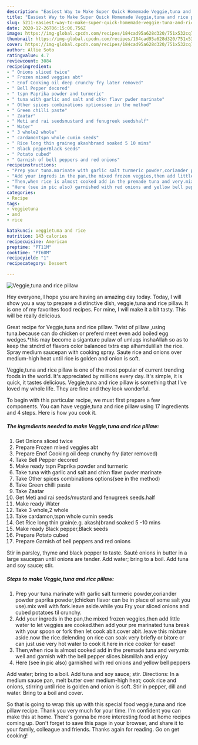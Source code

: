 ```yaml
---
description: "Easiest Way to Make Super Quick Homemade Veggie,tuna and rice pillaw"
title: "Easiest Way to Make Super Quick Homemade Veggie,tuna and rice pillaw"
slug: 5211-easiest-way-to-make-super-quick-homemade-veggie-tuna-and-rice-pillaw
date: 2020-12-26T06:15:06.756Z
image: https://img-global.cpcdn.com/recipes/184cad95a628d320/751x532cq70/veggietuna-and-rice-pillaw-recipe-main-photo.jpg
thumbnail: https://img-global.cpcdn.com/recipes/184cad95a628d320/751x532cq70/veggietuna-and-rice-pillaw-recipe-main-photo.jpg
cover: https://img-global.cpcdn.com/recipes/184cad95a628d320/751x532cq70/veggietuna-and-rice-pillaw-recipe-main-photo.jpg
author: Allie Soto
ratingvalue: 4.7
reviewcount: 3084
recipeingredient:
- " Onions sliced twice"
- " Frozen mixed veggies abt"
- " Enof Cooking oil deep crunchy fry later removed"
- " Bell Pepper decored"
- " tspn Paprika powder and turmeric"
- " tuna with garlic and salt and chkn flavr pwder marinate"
- " Other spices combinations optionssee in the method"
- " Green chilli paste"
- " Zaatar"
- " Meti and rai seedsmustard and fenugreek seedshalf"
- " Water"
- " 3 whole2 whole"
- " cardamontspn whole cumin seeds"
- " Rice long thin graineg akashbrand soaked 5 10 mins"
- " Black pepperBlack seeds"
- " Potato cubed"
- " Garnish of bell peppers and red onions"
recipeinstructions:
- "Prep your tuna.marinate with garlic salt turmeric powder,coriander powder paprika powder,(chicken flavor can be in place of some salt you use).mix well with fork.leave aside.while you Fry your sliced onions and cubed potatoes til crunchy."
- "Add your ingreds in the pan,the mixed frozen veggies,then add little water to let veggies are cooked.then add your pre marinated tuna break with your spoon or fork then let cook abit.cover abit..leave this mixture aside.now the rice.delending on rice can soak very briefly or bitore or can just use very hot water to cook it.here in rice cooker for ease!"
- "Then,when rice is almost cooked add in the premade tuna and very.mix well and garnish with the bell pepper slices.bismillah and enjoy"
- "Here (see in pic also) garnished with red onions and yellow bell peppers"
categories:
- Recipe
tags:
- veggietuna
- and
- rice

katakunci: veggietuna and rice 
nutrition: 143 calories
recipecuisine: American
preptime: "PT11M"
cooktime: "PT60M"
recipeyield: "1"
recipecategory: Dessert

---
```



![Veggie,tuna and rice pillaw](https://img-global.cpcdn.com/recipes/184cad95a628d320/751x532cq70/veggietuna-and-rice-pillaw-recipe-main-photo.jpg)

Hey everyone, I hope you are having an amazing day today. Today, I will show you a way to prepare a distinctive dish, veggie,tuna and rice pillaw. It is one of my favorites food recipes. For mine, I will make it a bit tasty. This will be really delicious.

Great recipe for Veggie,tuna and rice pillaw. Twist of pillaw ,using tuna.because can do chicken or preferd meet even add boiled egg wedges.*this may become a siganture pulaw of umluqs inshaAllah so as to keep the stndrd of flavors color balanced txtrs esp alhamdulillah the rice. Spray medium saucepan with cooking spray. Saute rice and onions over medium-high heat until rice is golden and onion is soft.

Veggie,tuna and rice pillaw is one of the most popular of current trending foods in the world. It's appreciated by millions every day. It's simple, it is quick, it tastes delicious. Veggie,tuna and rice pillaw is something that I've loved my whole life. They are fine and they look wonderful.


To begin with this particular recipe, we must first prepare a few components. You can have veggie,tuna and rice pillaw using 17 ingredients and 4 steps. Here is how you cook it.

<!--inarticleads1-->

##### The ingredients needed to make Veggie,tuna and rice pillaw:

1. Get  Onions sliced twice
1. Prepare  Frozen mixed veggies abt
1. Prepare  Enof Cooking oil deep crunchy fry (later removed)
1. Take  Bell Pepper decored
1. Make ready  tspn Paprika powder and turmeric
1. Take  tuna with garlic and salt and chkn flavr pwder marinate
1. Take  Other spices combinations options(see in the method)
1. Take  Green chilli paste
1. Take  Zaatar
1. Get  Meti and rai seeds/mustard and fenugreek seeds.half
1. Make ready  Water
1. Take  3 whole,2 whole
1. Take  cardamon,tspn whole cumin seeds
1. Get  Rice long thin grain(e.g. akash)brand soaked 5 -10 mins
1. Make ready  Black pepper,Black seeds
1. Prepare  Potato cubed
1. Prepare  Garnish of bell peppers and red onions


Stir in parsley, thyme and black pepper to taste. Sauté onions in butter in a large saucepan until onions are tender. Add water; bring to a boil. Add tuna and soy sauce; stir. 

<!--inarticleads2-->

##### Steps to make Veggie,tuna and rice pillaw:

1. Prep your tuna.marinate with garlic salt turmeric powder,coriander powder paprika powder,(chicken flavor can be in place of some salt you use).mix well with fork.leave aside.while you Fry your sliced onions and cubed potatoes til crunchy.
1. Add your ingreds in the pan,the mixed frozen veggies,then add little water to let veggies are cooked.then add your pre marinated tuna break with your spoon or fork then let cook abit.cover abit..leave this mixture aside.now the rice.delending on rice can soak very briefly or bitore or can just use very hot water to cook it.here in rice cooker for ease!
1. Then,when rice is almost cooked add in the premade tuna and very.mix well and garnish with the bell pepper slices.bismillah and enjoy
1. Here (see in pic also) garnished with red onions and yellow bell peppers


Add water; bring to a boil. Add tuna and soy sauce; stir. Directions: In a medium sauce pan, melt butter over medium-high heat; cook rice and onions, stirring until rice is golden and onion is soft. Stir in pepper, dill and water. Bring to a boil and cover. 

So that is going to wrap this up with this special food veggie,tuna and rice pillaw recipe. Thank you very much for your time. I'm confident you can make this at home. There's gonna be more interesting food at home recipes coming up. Don't forget to save this page in your browser, and share it to your family, colleague and friends. Thanks again for reading. Go on get cooking!

